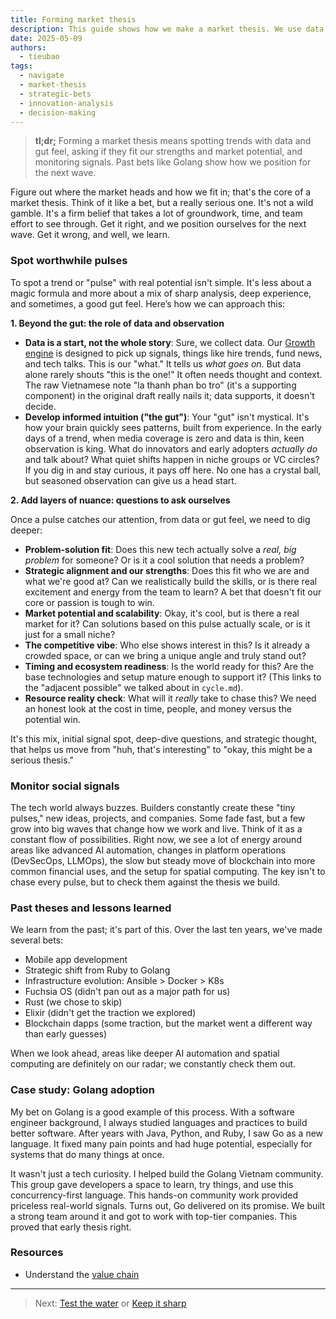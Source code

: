 ```yaml
---
title: Forming market thesis
description: This guide shows how we make a market thesis. We use data and our gut to find good tech trends and make smart bets that fit our team.
date: 2025-05-09
authors:
  - tieubao
tags:
  - navigate
  - market-thesis
  - strategic-bets
  - innovation-analysis
  - decision-making
---
```


> **tl;dr;** Forming a market thesis means spotting trends with data and gut feel, asking if they fit our strengths and market potential, and monitoring signals. Past bets like Golang show how we position for the next wave.

Figure out where the market heads and how we fit in; that's the core of a market thesis. Think of it like a bet, but a really serious one. It's not a wild gamble. It's a firm belief that takes a lot of groundwork, time, and team effort to see through. Get it right, and we position ourselves for the next wave. Get it wrong, and well, we learn.

### Spot worthwhile pulses

To spot a trend or "pulse" with real potential isn't simple. It's less about a magic formula and more about a mix of sharp analysis, deep experience, and sometimes, a good gut feel. Here’s how we can approach this:

**1. Beyond the gut: the role of data and observation**

* **Data is a start, not the whole story**: Sure, we collect data. Our [Growth engine](growth-engine.md) is designed to pick up signals, things like hire trends, fund news, and tech talks. This is our "what." It tells us *what goes on*. But data alone rarely shouts "this is the one!" It often needs thought and context. The raw Vietnamese note "la thanh phan bo tro" (it's a supporting component) in the original draft really nails it; data supports, it doesn't decide.
* **Develop informed intuition ("the gut")**: Your "gut" isn't mystical. It's how your brain quickly sees patterns, built from experience. In the early days of a trend, when media coverage is zero and data is thin, keen observation is king. What do innovators and early adopters *actually do* and talk about? What quiet shifts happen in niche groups or VC circles? If you dig in and stay curious, it pays off here. No one has a crystal ball, but seasoned observation can give us a head start.

**2. Add layers of nuance: questions to ask ourselves**

Once a pulse catches our attention, from data or gut feel, we need to dig deeper:

* **Problem-solution fit**: Does this new tech actually solve a *real, big problem* for someone? Or is it a cool solution that needs a problem?
* **Strategic alignment and our strengths**: Does this fit who we are and what we're good at? Can we realistically build the skills, or is there real excitement and energy from the team to learn? A bet that doesn't fit our core or passion is tough to win.
* **Market potential and scalability**: Okay, it's cool, but is there a real market for it? Can solutions based on this pulse actually scale, or is it just for a small niche?
* **The competitive vibe**: Who else shows interest in this? Is it already a crowded space, or can we bring a unique angle and truly stand out?
* **Timing and ecosystem readiness**: Is the world ready for this? Are the base technologies and setup mature enough to support it? (This links to the "adjacent possible" we talked about in `cycle.md`).
* **Resource reality check**: What will it *really* take to chase this? We need an honest look at the cost in time, people, and money versus the potential win.

It's this mix, initial signal spot, deep-dive questions, and strategic thought, that helps us move from "huh, that's interesting" to "okay, this might be a serious thesis."

### Monitor social signals

The tech world always buzzes. Builders constantly create these "tiny pulses," new ideas, projects, and companies. Some fade fast, but a few grow into big waves that change how we work and live. Think of it as a constant flow of possibilities. Right now, we see a lot of energy around areas like advanced AI automation, changes in platform operations (DevSecOps, LLMOps), the slow but steady move of blockchain into more common financial uses, and the setup for spatial computing. The key isn't to chase every pulse, but to check them against the thesis we build.

### Past theses and lessons learned

We learn from the past; it's part of this. Over the last ten years, we've made several bets:

* Mobile app development
* Strategic shift from Ruby to Golang
* Infrastructure evolution: Ansible > Docker > K8s
* Fuchsia OS (didn't pan out as a major path for us)
* Rust (we chose to skip)
* Elixir (didn't get the traction we explored)
* Blockchain dapps (some traction, but the market went a different way than early guesses)

When we look ahead, areas like deeper AI automation and spatial computing are definitely on our radar; we constantly check them out.

### Case study: Golang adoption

My bet on Golang is a good example of this process. With a software engineer background, I always studied languages and practices to build better software. After years with Java, Python, and Ruby, I saw Go as a new language. It fixed many pain points and had huge potential, especially for systems that do many things at once.

It wasn't just a tech curiosity. I helped build the Golang Vietnam community. This group gave developers a space to learn, try things, and use this concurrency-first language. This hands-on community work provided priceless real-world signals. Turns out, Go delivered on its promise. We built a strong team around it and got to work with top-tier companies. This proved that early thesis right.

### Resources

* Understand the [value chain](value-chain.md)

---

> Next: [Test the water](test-the-water.md) or [Keep it sharp](keep-sharp.md)
